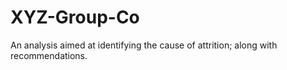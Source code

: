 # XYZ-Group-Co
An analysis aimed at identifying the cause of attrition; along with recommendations. 
